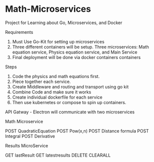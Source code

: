 # Math-Microservices
Project for Learning about Go, Microservices, and Docker

Requirements

1) Must Use Go-Kit for setting up microservices
2) Three different containers will be setup. Three microservices: Math equation service, Physics equation service, and Main Service
3) Final deployment will be done via docker containers containers 

Steps

1) Code the physics and math equations first.
2) Piece together each service. 
3) Create Middleware and routing and transport using go kit
4) Combine Code and make sure it works
5) Create individual dockerfile for each service
6) Then use kubernetes or compose to spin up containers.


API Gatway - Electron will communicate with two microservices


Math Microservice

POST QuadraticEquation
POST Pow(x,n)
POST Distance formula
POST Integral
POST Derivative

Results MicroService

GET  lastResult
GET  latestresults
DELETE CLEARALL




